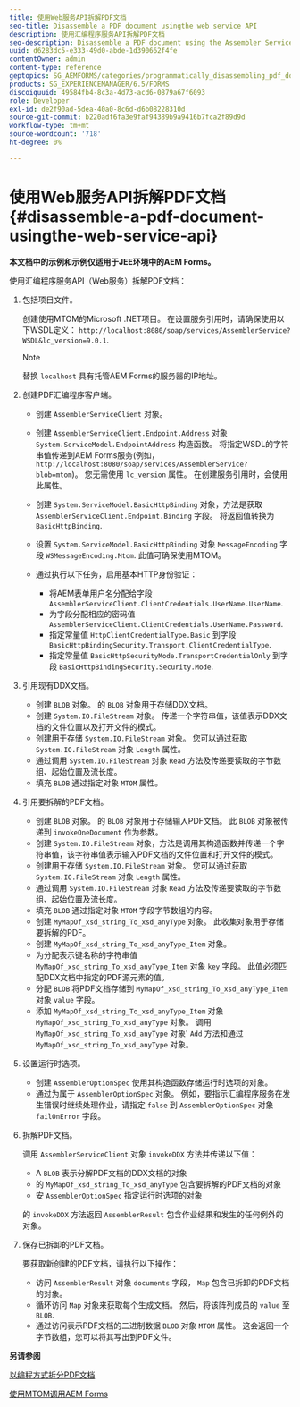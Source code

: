```yaml
---
title: 使用Web服务API拆解PDF文档
seo-title: Disassemble a PDF document usingthe web service API
description: 使用汇编程序服务API拆解PDF文档
seo-description: Disassemble a PDF document using the Assembler Service API
uuid: d6283dc5-e333-49d0-abde-1d390662f4fe
contentOwner: admin
content-type: reference
geptopics: SG_AEMFORMS/categories/programmatically_disassembling_pdf_documents
products: SG_EXPERIENCEMANAGER/6.5/FORMS
discoiquuid: 49584fb4-8c3a-4d73-acd6-0879a67f6093
role: Developer
exl-id: de2f90ad-5dea-40a0-8c6d-d6b08228310d
source-git-commit: b220adf6fa3e9faf94389b9a9416b7fca2f89d9d
workflow-type: tm+mt
source-wordcount: '718'
ht-degree: 0%

---
```


# 使用Web服务API拆解PDF文档 {#disassemble-a-pdf-document-usingthe-web-service-api}

**本文档中的示例和示例仅适用于JEE环境中的AEM Forms。**

使用汇编程序服务API（Web服务）拆解PDF文档：

1. 包括项目文件。

   创建使用MTOM的Microsoft .NET项目。 在设置服务引用时，请确保使用以下WSDL定义： `http://localhost:8080/soap/services/AssemblerService?WSDL&lc_version=9.0.1`.

   >[!NOTE]
   >
   >替换 `localhost` 具有托管AEM Forms的服务器的IP地址。

1. 创建PDF汇编程序客户端。

   * 创建 `AssemblerServiceClient` 对象。
   * 创建 `AssemblerServiceClient.Endpoint.Address` 对象 `System.ServiceModel.EndpointAddress` 构造函数。 将指定WSDL的字符串值传递到AEM Forms服务(例如， `http://localhost:8080/soap/services/AssemblerService?blob=mtom`)。 您无需使用 `lc_version` 属性。 在创建服务引用时，会使用此属性。
   * 创建 `System.ServiceModel.BasicHttpBinding` 对象，方法是获取 `AssemblerServiceClient.Endpoint.Binding` 字段。 将返回值转换为 `BasicHttpBinding`.
   * 设置 `System.ServiceModel.BasicHttpBinding` 对象 `MessageEncoding` 字段 `WSMessageEncoding.Mtom`. 此值可确保使用MTOM。
   * 通过执行以下任务，启用基本HTTP身份验证：

      * 将AEM表单用户名分配给字段 `AssemblerServiceClient.ClientCredentials.UserName.UserName`.
      * 为字段分配相应的密码值 `AssemblerServiceClient.ClientCredentials.UserName.Password`.
      * 指定常量值 `HttpClientCredentialType.Basic` 到字段 `BasicHttpBindingSecurity.Transport.ClientCredentialType`.
      * 指定常量值 `BasicHttpSecurityMode.TransportCredentialOnly` 到字段 `BasicHttpBindingSecurity.Security.Mode`.

1. 引用现有DDX文档。

   * 创建 `BLOB` 对象。 的 `BLOB` 对象用于存储DDX文档。
   * 创建 `System.IO.FileStream` 对象。 传递一个字符串值，该值表示DDX文档的文件位置以及打开文件的模式。
   * 创建用于存储 `System.IO.FileStream` 对象。 您可以通过获取 `System.IO.FileStream` 对象 `Length` 属性。
   * 通过调用 `System.IO.FileStream` 对象 `Read` 方法及传递要读取的字节数组、起始位置及流长度。
   * 填充 `BLOB` 通过指定对象 `MTOM` 属性。

1. 引用要拆解的PDF文档。

   * 创建 `BLOB` 对象。 的 `BLOB` 对象用于存储输入PDF文档。 此 `BLOB` 对象被传递到 `invokeOneDocument` 作为参数。
   * 创建 `System.IO.FileStream` 对象，方法是调用其构造函数并传递一个字符串值，该字符串值表示输入PDF文档的文件位置和打开文件的模式。
   * 创建用于存储 `System.IO.FileStream` 对象。 您可以通过获取 `System.IO.FileStream` 对象 `Length` 属性。
   * 通过调用 `System.IO.FileStream` 对象 `Read` 方法及传递要读取的字节数组、起始位置及流长度。
   * 填充 `BLOB` 通过指定对象 `MTOM` 字段字节数组的内容。
   * 创建 `MyMapOf_xsd_string_To_xsd_anyType` 对象。 此收集对象用于存储要拆解的PDF。
   * 创建 `MyMapOf_xsd_string_To_xsd_anyType_Item` 对象。
   * 为分配表示键名称的字符串值 `MyMapOf_xsd_string_To_xsd_anyType_Item` 对象 `key` 字段。 此值必须匹配DDX文档中指定的PDF源元素的值。
   * 分配 `BLOB` 将PDF文档存储到 `MyMapOf_xsd_string_To_xsd_anyType_Item` 对象 `value` 字段。
   * 添加 `MyMapOf_xsd_string_To_xsd_anyType_Item` 对象 `MyMapOf_xsd_string_To_xsd_anyType` 对象。 调用 `MyMapOf_xsd_string_To_xsd_anyType` 对象&#39; `Add` 方法和通过 `MyMapOf_xsd_string_To_xsd_anyType` 对象。

1. 设置运行时选项。

   * 创建 `AssemblerOptionSpec` 使用其构造函数存储运行时选项的对象。
   * 通过为属于 `AssemblerOptionSpec` 对象。 例如，要指示汇编程序服务在发生错误时继续处理作业，请指定 `false` 到 `AssemblerOptionSpec` 对象 `failOnError` 字段。

1. 拆解PDF文档。

   调用 `AssemblerServiceClient` 对象 `invokeDDX` 方法并传递以下值：

   * A `BLOB` 表示分解PDF文档的DDX文档的对象
   * 的 `MyMapOf_xsd_string_To_xsd_anyType` 包含要拆解的PDF文档的对象
   * 安 `AssemblerOptionSpec` 指定运行时选项的对象

   的 `invokeDDX` 方法返回 `AssemblerResult` 包含作业结果和发生的任何例外的对象。

1. 保存已拆卸的PDF文档。

   要获取新创建的PDF文档，请执行以下操作：

   * 访问 `AssemblerResult` 对象 `documents` 字段， `Map` 包含已拆卸的PDF文档的对象。
   * 循环访问 `Map` 对象来获取每个生成文档。 然后，将该阵列成员的 `value` 至 `BLOB`.
   * 通过访问表示PDF文档的二进制数据 `BLOB` 对象 `MTOM` 属性。 这会返回一个字节数组，您可以将其写出到PDF文件。

**另请参阅**

[以编程方式拆分PDF文档](/help/forms/developing/programmatically-disassembling-pdf-documents.md#programmatically-disassembling-pdf-documents)

[使用MTOM调用AEM Forms](/help/forms/developing/invoking-aem-forms-using-web.md#invoking-aem-forms-using-mtom)
